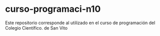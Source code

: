 # curso-programaci-n10
Este repositorio corresponde al utilizado en el curso de programación del Colegio Científico. de San Vito

